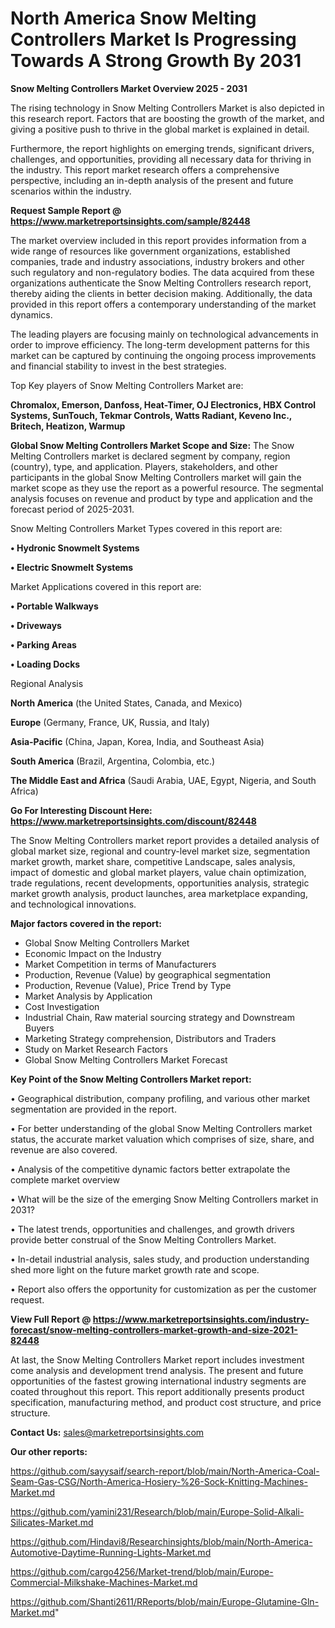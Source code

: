 # North America Snow Melting Controllers Market Is Progressing Towards A Strong Growth By 2031

<Strong> Snow Melting Controllers Market Overview 2025 - 2031</strong>

The rising technology in Snow Melting Controllers Market is also depicted in this research report. Factors that are boosting the growth of the market, and giving a positive push to thrive in the global market is explained in detail.

Furthermore, the report highlights on emerging trends, significant drivers, challenges, and opportunities, providing all necessary data for thriving in the industry. This report market research offers a comprehensive perspective, including an in-depth analysis of the present and future scenarios within the industry.

<strong>Request Sample Report @ <a href=https://www.marketreportsinsights.com/sample/82448>https://www.marketreportsinsights.com/sample/82448</a></strong>

The market overview included in this report provides information from a wide range of resources like government organizations, established companies, trade and industry associations, industry brokers and other such regulatory and non-regulatory bodies. The data acquired from these organizations authenticate the Snow Melting Controllers research report, thereby aiding the clients in better decision making. Additionally, the data provided in this report offers a contemporary understanding of the market dynamics.

The leading players are focusing mainly on technological advancements in order to improve efficiency. The long-term development patterns for this market can be captured by continuing the ongoing process improvements and financial stability to invest in the best strategies.

Top Key players of Snow Melting Controllers Market are:

<strong>Chromalox, Emerson, Danfoss, Heat-Timer, OJ Electronics, HBX Control Systems, SunTouch, Tekmar Controls, Watts Radiant, Keveno Inc., Britech, Heatizon, Warmup</strong>

<strong><b>Global Snow Melting Controllers Market Scope and Size:</b></strong>
The Snow Melting Controllers market is declared segment by company, region (country), type, and application. Players, stakeholders, and other participants in the global Snow Melting Controllers market will gain the market scope as they use the report as a powerful resource. The segmental analysis focuses on revenue and product by type and application and the forecast period of 2025-2031.

Snow Melting Controllers Market Types covered in this report are:

<strong>• Hydronic Snowmelt Systems

• Electric Snowmelt Systems</strong>

Market Applications covered in this report are:

<strong>• Portable Walkways

• Driveways

• Parking Areas

• Loading Docks</strong> 

Regional Analysis

<strong>North America</strong> (the United States, Canada, and Mexico)

<strong>Europe</strong> (Germany, France, UK, Russia, and Italy)

<strong>Asia-Pacific</strong> (China, Japan, Korea, India, and Southeast Asia)

<strong>South America</strong> (Brazil, Argentina, Colombia, etc.)

<strong>The Middle East and Africa</strong> (Saudi Arabia, UAE, Egypt, Nigeria, and South Africa)

<strong>Go For Interesting Discount Here: <a href=https://www.marketreportsinsights.com/discount/82448>https://www.marketreportsinsights.com/discount/82448</a></strong>

The Snow Melting Controllers market report provides a detailed analysis of global market size, regional and country-level market size, segmentation market growth, market share, competitive Landscape, sales analysis, impact of domestic and global market players, value chain optimization, trade regulations, recent developments, opportunities analysis, strategic market growth analysis, product launches, area marketplace expanding, and technological innovations.

<strong><b>Major factors covered in the report:</b></strong>
<ul>
  <li>Global Snow Melting Controllers Market </li>
  <li>Economic Impact on the Industry</li>
  <li>Market Competition in terms of Manufacturers</li>
  <li>Production, Revenue (Value) by geographical segmentation</li>
  <li>Production, Revenue (Value), Price Trend by Type</li>
  <li>Market Analysis by Application</li>
  <li>Cost Investigation</li>
  <li>Industrial Chain, Raw material sourcing strategy and Downstream Buyers</li>
  <li>Marketing Strategy comprehension, Distributors and Traders</li>
  <li>Study on Market Research Factors</li>
  <li>Global Snow Melting Controllers Market Forecast</li>
</ul>

<strong><b>Key Point of the Snow Melting Controllers Market report:</b></strong>

• Geographical distribution, company profiling, and various other market segmentation are provided in the report.

• For better understanding of the global Snow Melting Controllers market status, the accurate market valuation which comprises of size, share, and revenue are also covered.

• Analysis of the competitive dynamic factors better extrapolate the complete market overview

• What will be the size of the emerging Snow Melting Controllers market in 2031?

• The latest trends, opportunities and challenges, and growth drivers provide better construal of the Snow Melting Controllers Market.

• In-detail industrial analysis, sales study, and production understanding shed more light on the future market growth rate and scope.

• Report also offers the opportunity for customization as per the customer request.

<strong><b>View Full Report @ <a href=https://www.marketreportsinsights.com/industry-forecast/snow-melting-controllers-market-growth-and-size-2021-82448>https://www.marketreportsinsights.com/industry-forecast/snow-melting-controllers-market-growth-and-size-2021-82448</a></b></strong>


At last, the Snow Melting Controllers Market report includes investment come analysis and development trend analysis. The present and future opportunities of the fastest growing international industry segments are coated throughout this report. This report additionally presents product specification, manufacturing method, and product cost structure, and price structure.

<strong>Contact Us:</strong>
sales@marketreportsinsights.com

<strong>Our other reports:</strong>

<a href=https://github.com/sayysaif/search-report/blob/main/North-America-Coal-Seam-Gas-CSG/North-America-Hosiery-%26-Sock-Knitting-Machines-Market.md>https://github.com/sayysaif/search-report/blob/main/North-America-Coal-Seam-Gas-CSG/North-America-Hosiery-%26-Sock-Knitting-Machines-Market.md</a>

<a href=https://github.com/yamini231/Research/blob/main/Europe-Solid-Alkali-Silicates-Market.md>https://github.com/yamini231/Research/blob/main/Europe-Solid-Alkali-Silicates-Market.md</a>

<a href=https://github.com/Hindavi8/Researchinsights/blob/main/North-America-Automotive-Daytime-Running-Lights-Market.md>https://github.com/Hindavi8/Researchinsights/blob/main/North-America-Automotive-Daytime-Running-Lights-Market.md</a>

<a href=https://github.com/cargo4256/Market-trend/blob/main/Europe-Commercial-Milkshake-Machines-Market.md>https://github.com/cargo4256/Market-trend/blob/main/Europe-Commercial-Milkshake-Machines-Market.md</a>

<a href=https://github.com/Shanti2611/RReports/blob/main/Europe-Glutamine-Gln-Market.md>https://github.com/Shanti2611/RReports/blob/main/Europe-Glutamine-Gln-Market.md</a>"
